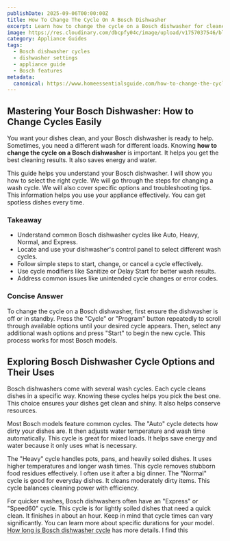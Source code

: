 ```yaml
---
publishDate: 2025-09-06T00:00:00Z
title: How To Change The Cycle On A Bosch Dishwasher
excerpt: Learn how to change the cycle on a Bosch dishwasher for cleaner dishes and better efficiency. Master your appliance settings today.
image: https://res.cloudinary.com/dbcpfy04c/image/upload/v1757037546/blog_image_1757037546_ftkr0n.webp
category: Appliance Guides
tags:
  - Bosch dishwasher cycles
  - dishwasher settings
  - appliance guide
  - Bosch features
metadata:
  canonical: https://www.homeessentialsguide.com/how-to-change-the-cycle-on-a-bosch-dishwasher
---
```


## Mastering Your Bosch Dishwasher: How to Change Cycles Easily

You want your dishes clean, and your Bosch dishwasher is ready to help. Sometimes, you need a different wash for different loads. Knowing **how to change the cycle on a Bosch dishwasher** is important. It helps you get the best cleaning results. It also saves energy and water.

This guide helps you understand your Bosch dishwasher. I will show you how to select the right cycle. We will go through the steps for changing a wash cycle. We will also cover specific options and troubleshooting tips. This information helps you use your appliance effectively. You can get spotless dishes every time.

### Takeaway

*   Understand common Bosch dishwasher cycles like Auto, Heavy, Normal, and Express.
*   Locate and use your dishwasher's control panel to select different wash cycles.
*   Follow simple steps to start, change, or cancel a cycle effectively.
*   Use cycle modifiers like Sanitize or Delay Start for better wash results.
*   Address common issues like unintended cycle changes or error codes.

### Concise Answer

To change the cycle on a Bosch dishwasher, first ensure the dishwasher is off or in standby. Press the "Cycle" or "Program" button repeatedly to scroll through available options until your desired cycle appears. Then, select any additional wash options and press "Start" to begin the new cycle. This process works for most Bosch models.

## Exploring Bosch Dishwasher Cycle Options and Their Uses

Bosch dishwashers come with several wash cycles. Each cycle cleans dishes in a specific way. Knowing these cycles helps you pick the best one. This choice ensures your dishes get clean and shiny. It also helps conserve resources.

Most Bosch models feature common cycles. The "Auto" cycle detects how dirty your dishes are. It then adjusts water temperature and wash time automatically. This cycle is great for mixed loads. It helps save energy and water because it only uses what is necessary.

The "Heavy" cycle handles pots, pans, and heavily soiled dishes. It uses higher temperatures and longer wash times. This cycle removes stubborn food residues effectively. I often use it after a big dinner. The "Normal" cycle is good for everyday dishes. It cleans moderately dirty items. This cycle balances cleaning power with efficiency.

For quicker washes, Bosch dishwashers often have an "Express" or "Speed60" cycle. This cycle is for lightly soiled dishes that need a quick clean. It finishes in about an hour. Keep in mind that cycle times can vary significantly. You can learn more about specific durations for your model. [How long is Bosch dishwasher cycle](https://homeessentialsguide.com/how-long-is-bosch-dishwasher-cycle) has more details. I find this
